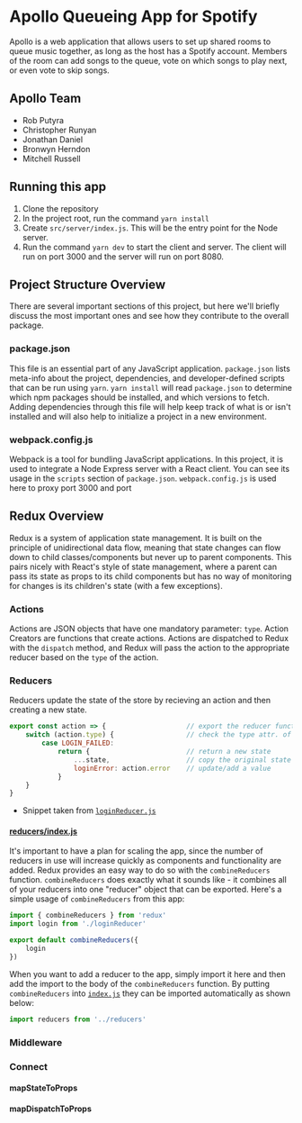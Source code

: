 # Apollo Queueing App for Spotify

Apollo is a web application that allows users to set up shared rooms to queue music together, as long as the host has a Spotify account.  Members of the room can add songs to the queue, vote on which songs to play next, or even vote to skip songs.

## Apollo Team

* Rob Putyra
* Christopher Runyan
* Jonathan Daniel
* Bronwyn Herndon
* Mitchell Russell

## Running this app

1. Clone the repository
2. In the project root, run the command `yarn install`
3. Create `src/server/index.js`.  This will be the entry point for the Node server.
4. Run the command `yarn dev` to start the client and server.  The client will run on port 3000 and the server will run on port 8080.

## Project Structure Overview

There are several important sections of this project, but here we'll briefly discuss the most important ones and see how they contribute to the overall package.

### package.json

This file is an essential part of any JavaScript application.  `package.json` lists meta-info about the project, dependencies, and developer-defined scripts that can be run using `yarn`.  `yarn install` will read `package.json` to determine which npm packages should be installed, and which versions to fetch.  Adding dependencies through this file will help keep track of what is or isn't installed and will also help to initialize a project in a new environment.

### webpack.config.js

Webpack is a tool for bundling JavaScript applications.  In this project, it is used to integrate a Node Express server with a React client.  You can see its usage in the `scripts` section of `package.json`.  `webpack.config.js` is used here to proxy port 3000 and port 

### 

## Redux Overview

Redux is a system of application state management.  It is built on the principle of unidirectional data flow, meaning that state changes can flow down to child classes/components but never up to parent components.  This pairs nicely with React's style of state management, where a parent can pass its state as props to its child components but has no way of monitoring for changes is its children's state (with a few exceptions).

### Actions

Actions are JSON objects that have one mandatory parameter: `type`.  Action Creators are functions that create actions.  Actions are dispatched to Redux with the `dispatch` method, and Redux will pass the action to the appropriate reducer based on the `type` of the action.

### Reducers

Reducers update the state of the store by recieving an action and then creating a new state.

```javascript
export const action => {                    // export the reducer function
    switch (action.type) {                  // check the type attr. of the action
        case LOGIN_FAILED:                  
            return {                        // return a new state
                ...state,                   // copy the original state
                loginError: action.error    // update/add a value
            }
    }
}

```
- Snippet taken from [`loginReducer.js`](/src/client/reducers/loginReducer.js)

#### [reducers/index.js](/src/client/reducers/index.js)

It's important to have a plan for scaling the app, since the number of reducers in use will increase quickly as components and functionality are added.  Redux provides an easy way to do so with the `combineReducers` function.  `combineReducers` does exactly what it sounds like - it combines all of your reducers into one "reducer" object that can be exported.  Here's a simple usage of `combineReducers` from this app:

```javascript
import { combineReducers } from 'redux'
import login from './loginReducer'

export default combineReducers({
    login
})
```

When you want to add a reducer to the app, simply import it here and then add the import to the body of the `combineReducers` function.  By putting `combineReducers` into [`index.js`](/src/client/reducers/index.js) they can be imported automatically as shown below:

```javascript
import reducers from '../reducers'
```



### Middleware

### Connect

#### mapStateToProps

#### mapDispatchToProps
